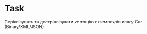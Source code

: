 <h1> Task </h1>
<p>Cеріалізувати та десеріалізувати колекцію екземплярів класу Car (Binary/XML/JSON)</p>
